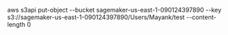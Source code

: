 aws s3api put-object --bucket sagemaker-us-east-1-090124397890 --key s3://sagemaker-us-east-1-090124397890/Users/Mayank/test --content-length 0
